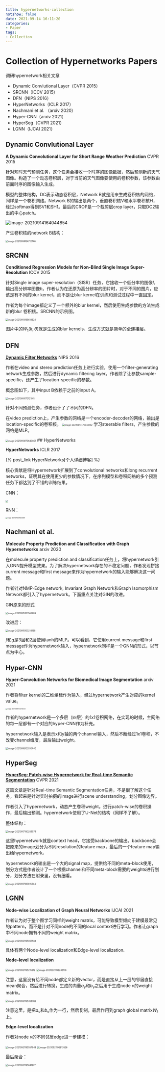 ```yaml
---
title: hypernetworks-collection
notshow: false
date: 2021-09-14 16:11:20
categories:
- Paper
tags:
- Collection
---
```


# Collection of Hypernetworks Papers

调研hypernetwork相关文章

- Dynamic Convlutional Layer（CVPR 2015）
- SRCNN（ICCV 2015）
- DFN（NIPS 2016）
- HyperNetworks（ICLR 2017）
- Nachmani et al. （arxiv 2020）
- Hyper-CNN（arxiv 2021）
- HyperSeg（CVPR 2021）
- LGNN（IJCAI 2021）

<!--more-->

## Dynamic Convlutional Layer

**A Dynamic Convolutional Layer for Short Range Weather Prediction** CVPR 2015

针对短时天气预测任务，这个任务会接收一个时序的图像数据，然后预测新的天气图像。构造了一个动态卷积层，对于当前的天气图像要使用的卷积参数，该参数由前面时序的图像输入生成。

模型的整体结构，DC表示动态卷积层，Network B就是用来生成卷积核的网络，同样是一个卷积网络。Network B的输出是两个，垂直卷积核V和水平卷积核H，经过softmax得到SV1和SH1。最后的CROP是一个裁剪层crop layer，只取DC2输出的中心patch。

<img src="https://lxy-blog-pics.oss-cn-beijing.aliyuncs.com/asssets/image-20210914164044854.png" alt="image-20210914164044854" />

产生卷积核的network B结构：

<img src="https://lxy-blog-pics.oss-cn-beijing.aliyuncs.com/asssets/image-20210914164712746.png" alt="image-20210914164712746" style="zoom:50%;" />

## SRCNN

**Conditioned Regression Models for Non-Blind Single Image Super-Resolution** ICCV 2015

针对Single image super-resolution（SISR）任务，它接收一个低分率的图像$l$，输出高分辨率图像$h$。作者认为在还原为高分辨率的图片时，对于不同的图片，应该是有不同的blur kernel，而不是让blur kernel在训练和测试过程中一直固定。

作者为每个image都定义了一个额外的blur kernel，然后使用生成参数的方法生成新的blur 卷积核。SRCNN的示例图。

<img src="https://lxy-blog-pics.oss-cn-beijing.aliyuncs.com/asssets/image-20210914165618622.png" alt="image-20210914165618622" style="zoom:50%;" />

图片中的$W_{1}(k,\theta)$就是生成的blur kernels，生成方式就是简单的全连接层。

## DFN

[**Dynamic Filter Networks**](https://github.com/dbbert/dfn) NIPS 2016

作者在video and stereo prediction任务上进行实验，使用一个ﬁlter-generating network生成参数，然后进行dynamic ﬁltering layer。作者除了让参数sample-specific，还产生了location-specific的参数。

概念图如下，其中input B依赖于之前的input A。

<img src="https://lxy-blog-pics.oss-cn-beijing.aliyuncs.com/asssets/image-20210914170121911.png" alt="image-20210914170121911" style="zoom:50%;" />

针对不同预测任务，作者设计了了不同的DFN。

在video prediction上，产生参数的网络是一个encoder-decoder的网络，输出是location-specific的卷积核。
<img src="https://lxy-blog-pics.oss-cn-beijing.aliyuncs.com/asssets/image-20210914170342132.png" alt="image-20210914170342132" style="zoom:50%;" />
学习steerable ﬁlters，产生参数的网络是MLP。

<img src="https://lxy-blog-pics.oss-cn-beijing.aliyuncs.com/asssets/image-20210914170640801.png" alt="image-20210914170640801" style="zoom:50%;" />
## HyperNetworks

**HyperNetworks** ICLR 2017

{% post_link HyperNetworks[个人详细博客] %}

核心贡献是将Hypernetwork扩展到了convolutional networks和long recurrent networks，证明其在使用更少的参数情况下，在序列模型和卷积网络的多个预测任务下都达到了不错的训练结果。

CNN：

<img src="https://lxy-blog-pics.oss-cn-beijing.aliyuncs.com/asssets/image-20210725111153567.png"  style="zoom:50%;" />

RNN：

<img src="https://lxy-blog-pics.oss-cn-beijing.aliyuncs.com/asssets/image-20210725111631387.png" alt="image-20210725111631387" style="zoom: 33%;" />

## Nachmani et al.

**Molecule Property Prediction and Classiﬁcation with Graph Hypernetworks** arxiv 2020

在molecule property prediction and classiﬁcation任务上，将hypernetwork引入GNN提升模型效果。为了解决hypernetwork存在的不稳定问题，作者发现拼接current message和first message来作为hypernetwork的输入能够解决这一问题。

作者针对NMP-Edge network, Invariant Graph Network和Graph Isomorphism Network都引入了hypernetwork。下面重点关注对GIN的改进。

GIN原来的形式

<img src="https://lxy-blog-pics.oss-cn-beijing.aliyuncs.com/asssets/image-20210915103148269.png" alt="image-20210915103148269" style="zoom:50%;" />

改进后：

<img src="https://lxy-blog-pics.oss-cn-beijing.aliyuncs.com/asssets/image-20210915103214168.png" alt="image-20210915103214168" style="zoom:50%;" />

$f$和$g$是3层和2层使用tanh的MLP。可以看到，它使用current message和first message作为hypernetwork输入，hypernetwork同样是一个GNN的形式，以节点为中心。

## Hyper-CNN

**Hyper-Convolution Networks for Biomedical Image Segmentation** arxiv 2021

作者将filter kernel的二维坐标作为输入，经过hypernetwork产生对应的kernel value。

<img src="https://lxy-blog-pics.oss-cn-beijing.aliyuncs.com/asssets/image-20210916103216333.png" alt="image-20210916103216333" style="zoom: 33%;" />

作者的hypernetwork是一个多层（四层）的1x1卷积网络，在实现的时候，主网络的每一层都有一个对应的hyper-CNN作为补充。

hypernetwork输入是表示x和y轴的两个channel输入，然后不断经过1x1卷积，不改变channel维度，最后输出weight。

<img src="https://lxy-blog-pics.oss-cn-beijing.aliyuncs.com/asssets/image-20210916103510440.png" alt="image-20210916103510440" style="zoom:50%;" />

## HyperSeg

[**HyperSeg: Patch-wise Hypernetwork for Real-time Semantic Segmentation**](https://nirkin.com/hyperseg) CVPR 2021

这篇文章是针对Real-time Semantic Segmentation任务，不是很了解这个任务，看起来是针对实时拍摄的image进行scene understanding，划分图像边界。

作者引入了hypernetwork，动态产生卷积weight，进行patch-wise的卷积操作，最后输出预测。hypernetwork使用了U-Net的结构（同样不了解）。

整体结构：

<img src="https://lxy-blog-pics.oss-cn-beijing.aliyuncs.com/asssets/image-20210917180259574.png" alt="image-20210917180259574" style="zoom:50%;" />

这里hypernetwork就是context head，它接受backbone的输出。backbone会把原来的image划分为不同resolution的feature map，最后的一个feature map输出给hypernetwork。

hypernetwork的输出是一个大的signal map，提供给不同的meta-block使用，划分方式是作者设计了一个根据channel和不同meta-block需要的weights进行划分，划分方法在附录里，没有细看。

<img src="https://lxy-blog-pics.oss-cn-beijing.aliyuncs.com/asssets/image-20210917180815544.png" alt="image-20210917180815544" style="zoom:50%;" />

## LGNN

**Node-wise Localization of Graph Neural Networks** IJCAI 2021

作者认为对于整个图学习同样的weight matrix，可能导致模型倾向于建模最常见的pattern，而不是针对不同node的不同的local context进行学习。作者让graph中不同node拥有不同的weight matrix。

<img src="https://lxy-blog-pics.oss-cn-beijing.aliyuncs.com/asssets/image-20210921195057584.png" alt="image-20210921195057584" style="zoom:50%;" />

具体有两个Node-level localization和Edge-level localization.

**Node-level localization**

<img src="https://lxy-blog-pics.oss-cn-beijing.aliyuncs.com/asssets/image-20210921195215512.png" alt="image-20210921195215512" style="zoom:50%;" />

<img src="https://lxy-blog-pics.oss-cn-beijing.aliyuncs.com/asssets/image-20210921195243176.png" alt="image-20210921195243176" style="zoom:50%;" />

注意，这里没有给不同node都定义新的vector，而是直接从上一层的邻居直接mean聚合，然后进行转换，生成的向量$a_v$和$b_v$之后用于生成node $v$的weight matrix。

<img src="https://lxy-blog-pics.oss-cn-beijing.aliyuncs.com/asssets/image-20210921195358969.png" alt="image-20210921195358969" style="zoom:50%;" />

注意这里，是把$a_v$和$b_v$作为一行，然后复制，最后作用到graph global matrix$W_l$上。

**Edge-level localization**

作者对node $v$的不同邻居edge进一步建模：

<img src="https://lxy-blog-pics.oss-cn-beijing.aliyuncs.com/asssets/image-20210921195557949.png" alt="image-20210921195557949" style="zoom:50%;" />

<img src="https://lxy-blog-pics.oss-cn-beijing.aliyuncs.com/asssets/image-20210921195613526.png" alt="image-20210921195613526" style="zoom:50%;" />

最后聚合：

<img src="https://lxy-blog-pics.oss-cn-beijing.aliyuncs.com/asssets/image-20210921195641977.png" alt="image-20210921195641977" style="zoom:50%;" />

